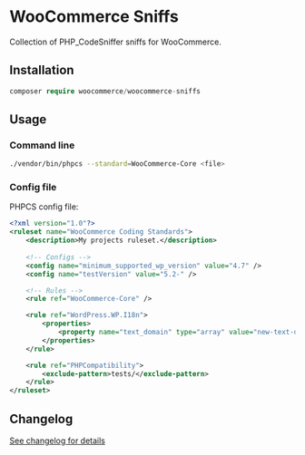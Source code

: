 # WooCommerce Sniffs

Collection of PHP_CodeSniffer sniffs for WooCommerce.

## Installation

```php
composer require woocommerce/woocommerce-sniffs
```

## Usage

### Command line

```bash
./vendor/bin/phpcs --standard=WooCommerce-Core <file>
```

### Config file

PHPCS config file:

```xml
<?xml version="1.0"?>
<ruleset name="WooCommerce Coding Standards">
	<description>My projects ruleset.</description>
	
	<!-- Configs -->
	<config name="minimum_supported_wp_version" value="4.7" />
	<config name="testVersion" value="5.2-" />

	<!-- Rules -->
	<rule ref="WooCommerce-Core" />

	<rule ref="WordPress.WP.I18n">
		<properties>
			<property name="text_domain" type="array" value="new-text-domain" />
		</properties>
	</rule>

	<rule ref="PHPCompatibility">
		<exclude-pattern>tests/</exclude-pattern>
	</rule>
</ruleset>
```


## Changelog

[See changelog for details](https://github.com/woocommerce/woocommerce-sniffs/blob/master/CHANGELOG.md)
